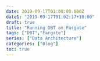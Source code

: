 ```yaml
---
date: 2019-09-17T01:00:00.000Z
date1: "2019-09-17T01:02:17+10:00"
draft: true
title: "Running DBT on Fargate"
tags: ["DBT","Fargate"]
series: ["Data Architecture"]
categories: ["Blog"]
toc: true
---
```

